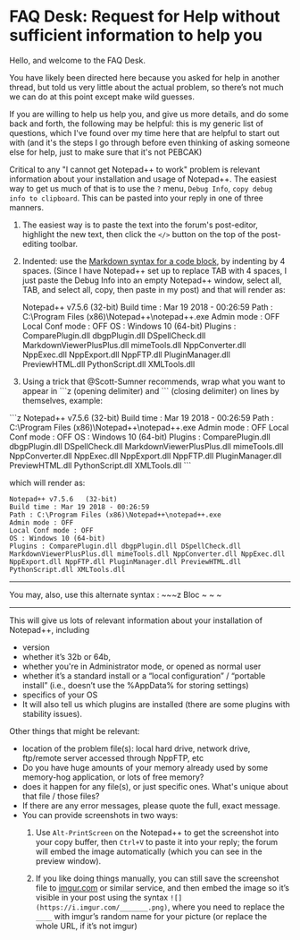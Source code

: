 # FAQ Desk: Request for Help without sufficient information to help you #

Hello, and welcome to the FAQ Desk.  

You have likely been directed here because you asked for help in another thread, but told us very little about the actual problem, so there’s not much we can do at this point except make wild guesses.

If you are willing to help us help you, and give us more details, and do some back and forth, the following may be helpful: this is my generic list of questions, which I've found over my time here that are helpful to start out with (and it's the steps I go through before even thinking of asking someone else for help, just to make sure that it's not PEBCAK)

Critical to any "I cannot get Notepad++ to work" problem is relevant information about your installation and usage of Notepad++.  The easiest way to get us much of that is to use the `?` menu, `Debug Info`, `copy debug info to clipboard`.  This can be pasted into your reply in one of three manners.

1. The  easiest way is to paste the text into the forum's post-editor, highlight the new text, then click the `</>` button on the top of the post-editing toolbar.

1. Indented: use the [Markdown syntax for a code block](https://daringfireball.net/projects/markdown/syntax#precode), by indenting by 4 spaces. (Since I have Notepad++ set up to replace TAB with 4 spaces, I just paste the Debug Info into an empty Notepad++ window, select all, TAB, and select all, copy, then paste in my post)
and that will render as:


    Notepad++ v7.5.6   (32-bit)
    Build time : Mar 19 2018 - 00:26:59
    Path : C:\Program Files (x86)\Notepad++\notepad++.exe
    Admin mode : OFF
    Local Conf mode : OFF
    OS : Windows 10 (64-bit)
    Plugins : ComparePlugin.dll dbgpPlugin.dll DSpellCheck.dll MarkdownViewerPlusPlus.dll mimeTools.dll NppConverter.dll NppExec.dll NppExport.dll NppFTP.dll PluginManager.dll PreviewHTML.dll PythonScript.dll XMLTools.dll

2. Using a trick that @Scott-Sumner recommends, wrap what you want to appear in \`\`\`z (opening delimiter) and \`\`\` (closing delimiter) on lines by themselves, example:

\`\`\`z
Notepad++ v7.5.6   (32-bit)
Build time : Mar 19 2018 - 00:26:59
Path : C:\Program Files (x86)\Notepad++\notepad++.exe
Admin mode : OFF
Local Conf mode : OFF
OS : Windows 10 (64-bit)
Plugins : ComparePlugin.dll dbgpPlugin.dll DSpellCheck.dll MarkdownViewerPlusPlus.dll mimeTools.dll NppConverter.dll NppExec.dll NppExport.dll NppFTP.dll PluginManager.dll PreviewHTML.dll PythonScript.dll XMLTools.dll
\`\`\`

which will render as:

```z
Notepad++ v7.5.6   (32-bit)
Build time : Mar 19 2018 - 00:26:59
Path : C:\Program Files (x86)\Notepad++\notepad++.exe
Admin mode : OFF
Local Conf mode : OFF
OS : Windows 10 (64-bit)
Plugins : ComparePlugin.dll dbgpPlugin.dll DSpellCheck.dll MarkdownViewerPlusPlus.dll mimeTools.dll NppConverter.dll NppExec.dll NppExport.dll NppFTP.dll PluginManager.dll PreviewHTML.dll PythonScript.dll XMLTools.dll
```
---

You may, also, use this alternate syntax :
\~~~z
Bloc
~ ~ ~

---

This will give us lots of relevant information about your installation of Notepad++, including
* version
* whether it’s 32b or 64b,
* whether you're in Administrator mode, or opened as normal user
* whether it’s a standard install or a “local configuration” / “portable install” (i.e., doesn’t use the %AppData% for storing settings)
* specifics of your OS
* It will also tell us which plugins are installed (there are some plugins with stability issues).

Other things that might be relevant:

* location of the problem file(s): local hard drive, network drive, ftp/remote server accessed through NppFTP, etc
* Do you have huge amounts of your memory already used by some memory-hog application, or lots of free memory?
* does it happen for any file(s), or just specific ones.  What's unique about that file / those files?
* If there are any error messages, please quote the full, exact message.
*  You can provide screenshots in two ways:
    1. Use `Alt-PrintScreen` on the Notepad++ to get the screenshot into your copy buffer, then `Ctrl+V` to paste it into your reply; the forum will embed the image automatically (which you can see in the preview window).

    2. If you like doing things manually, you can still save the screenshot file to [imgur.com](http://imgur.com/) or similar service, and then embed the image so it’s visible in your post using the syntax `![](https://i.imgur.com/_______.png)`, where you need to replace the `____` with imgur’s random name for your picture (or replace the whole URL, if it’s not imgur)
